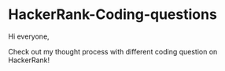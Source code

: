 # HackerRank-Coding-questions

Hi everyone,

Check out my thought process with different coding question on HackerRank!

